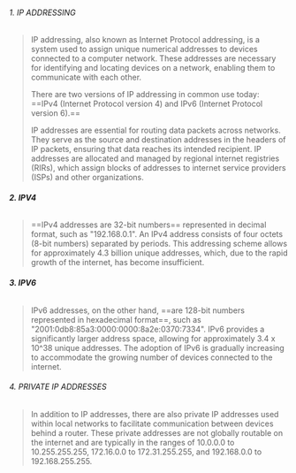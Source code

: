 ###### 1. IP ADDRESSING 


> 	IP addressing, also known as Internet Protocol addressing, is a system used to assign unique numerical addresses to devices connected to a computer network. These addresses are necessary for identifying and locating devices on a network, enabling them to communicate with each other.
> 	
> 	There are two versions of IP addressing in common use today: ==IPv4 (Internet Protocol version 4) and IPv6 (Internet Protocol version 6).==
> 	
> 	IP addresses are essential for routing data packets across networks. They serve as the source and destination addresses in the headers of IP packets, ensuring that data reaches its intended recipient. IP addresses are allocated and managed by regional internet registries (RIRs), which assign blocks of addresses to internet service providers (ISPs) and other organizations.
> 




###### **2. IPV4** 

> 
> 	==IPv4 addresses are 32-bit numbers== represented in decimal format, such as "192.168.0.1". An IPv4 address consists of four octets (8-bit numbers) separated by periods. This addressing scheme allows for approximately 4.3 billion unique addresses, which, due to the rapid growth of the internet, has become insufficient.
> 


###### **3. IPV6**

> 
> 	IPv6 addresses, on the other hand, ==are 128-bit numbers represented in hexadecimal format==, such as "2001:0db8:85a3:0000:0000:8a2e:0370:7334". IPv6 provides a significantly larger address space, allowing for approximately 3.4 x 10^38 unique addresses. The adoption of IPv6 is gradually increasing to accommodate the growing number of devices connected to the internet.
> 	
> 


###### 4. PRIVATE IP ADDRESSES 

> 
> 	In addition to IP addresses, there are also private IP addresses used within local networks to facilitate communication between devices behind a router. These private addresses are not globally routable on the internet and are typically in the ranges of 10.0.0.0 to 10.255.255.255, 172.16.0.0 to 172.31.255.255, and 192.168.0.0 to 192.168.255.255.
> 	
> 
